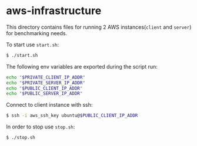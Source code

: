 # aws-infrastructure

This directory contains files for running 2 AWS instances(`client` and `server`) for benchmarking needs.

To start use `start.sh`:

```bash
$ ./start.sh
```

The following env variables are exported during the script run:

```bash
echo "$PRIVATE_CLIENT_IP_ADDR"
echo "$PRIVATE_SERVER_IP_ADDR"
echo "$PUBLIC_CLIENT_IP_ADDR"
echo "$PUBLIC_SERVER_IP_ADDR"
```

Connect to client instance with ssh:

```bash
$ ssh -i aws_ssh_key ubuntu@$PUBLIC_CLIENT_IP_ADDR
```

In order to stop use `stop.sh`:

```bash
$ ./stop.sh
```